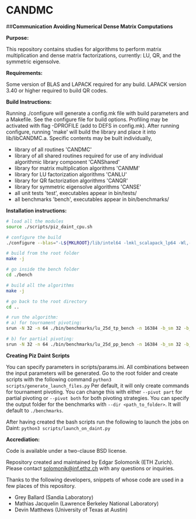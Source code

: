 CANDMC
=====

##**Communication Avoiding Numerical Dense Matrix Computations** 

**Purpose:**

This repository contains studies for algorithms to perform matrix multiplication and dense matrix factorizations, currently: LU, QR, and the symmetric eigensolve.

**Requirements:**

Some version of BLAS and LAPACK required for any build. LAPACK version 3.40 or higher required to build QR codes.

**Build Instructions:**

Running ./configure will generate a config.mk file with build parameters and a Makefile.
See the configure file for build options. Profiling may be activated with flag -DPROFILE (add to DEFS in config.mk).
After running configure, running 'make' will build the library and place it into lib/libCANDMC.a.
Specific contents may be built individually, 
* library of all routines 'CANDMC'
* library of all shared routines required for use of any individual algorithmic library component 'CANShared'
* library for matrix multiplication algorithms 'CANMM' 
* library for LU factorization algorithms 'CANLU' 
* library for QR factorization algorithms 'CANQR' 
* library for symmetric eigensolve algorithms 'CANSE' 
* all unit tests 'test', executables appear in bin/tests/
* all benchmarks 'bench', executables appear in bin/benchmarks/

**Installation instructions:**

```bash
# load all the modules
source ./scripts/piz_daint_cpu.sh

# configure the build
./configure --blas="-L${MKLROOT}/lib/intel64 -lmkl_scalapack_lp64 -Wl,--no-as-needed -lmkl_cdft_core -lmkl_intel_lp64 -lmkl_gnu_thread -lmkl_core -lmkl_blacs_intelmpi_lp64 -lgomp -lpthread -lm -ldl -m64 -I\"${MKLROOT}/include\"" --lapack="-L${MKLROOT}/lib/intel64 -lmkl_scalapack_lp64 -Wl,--no-as-needed -lmkl_cdft_core -lmkl_intel_lp64 -lmkl_gnu_thread -lmkl_core -lmkl_blacs_intelmpi_lp64 -lgomp -lpthread -lm -ldl -m64 -I\"${MKLROOT}/include\"" --scalapack="-L${MKLROOT}/lib/intel64 -lmkl_scalapack_lp64 -Wl,--no-as-needed -lmkl_cdft_core -lmkl_intel_lp64 -lmkl_gnu_thread -lmkl_core -lmkl_blacs_intelmpi_lp64 -lgomp -lpthread -lm -ldl -m64 -I\"${MKLROOT}/include\""

# build from the root folder
make -j

# go inside the bench folder
cd ./bench

# build all the algorithms
make -j

# go back to the root directory
cd ..

# run the algorithm:
# a) for tournament pivoting:
srun -N 32 -n 64 ./bin/benchmarks/lu_25d_tp_bench -n 16384 -b_sm 32 -b_lrg 128

# b) for partial pivoting:
srun -N 32 -n 64 ./bin/benchmarks/lu_25d_pp_bench -n 16384 -b_sm 32 -b_lrg 128
```

**Creating Piz Daint Scripts**

You can specify parameters in scripts/params.ini. All combinations between the input parameters will be generated.
Go to the root folder and create scripts with the following command
` python3 scripts/generate_launch_files.py `
Per default, it will only create commands for tournament pivoting. You can change this with either `--pivot part` for partial pivoting or `--pivot both` for both pivoting strategies. You can specify the output folder for the benchmarks with `--dir <path_to_folder>`. It will default to `./benchmarks`.

After having created the bash scripts run the following to launch the jobs on Daint:
`python3 scripts/launch_on_daint.py`

**Accrediation:**

Code is available under a two-clause BSD license.

Repository created and maintained by Edgar Solomonik (ETH Zurich). Please contact solomonik@inf.ethz.ch with any questions or inquiries.

Thanks to the following developers, snippets of whose code are used in a few places of this repository.
* Grey Ballard (Sandia Laboratory)
* Mathias Jacquelin (Lawrence Berkeley National Laboratory)
* Devin Matthews (University of Texas at Austin)

